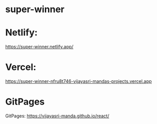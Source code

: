 # super-winner
# Netlify:  
https://super-winner.netlify.app/
# Vercel:
https://super-winner-nfru8t746-vijayasri-mandas-projects.vercel.app
# GitPages
GitPages: https://vijayasri-manda.github.io/react/


